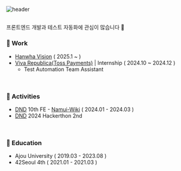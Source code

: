 ![header](https://capsule-render.vercel.app/api?type=cylinder&color=DDEBFC&height=70&section=header&text=SongYeokyoung&fontSize=20&fontColor=3B3B46)


## 

프론트엔드 개발과 테스트 자동화에 관심이 많습니다 🚀

### 🧡 Work
- [Hanwha Vision](https://www.hanwhavision.com/ko/) ( 2025.1 ~ )
- [Viva Republica(Toss Payments)](https://www.tosspayments.com/) | Internship ( 2024.10 ~ 2024.12 )
  - Test Automation Team Assistant


<br/> 

### 🧊 Activities
- [DND](https://dnd.ac/) 10th FE - [Namui-Wiki](https://www.namui-wiki.life/) ( 2024.01 - 2024.03 )
- [DND](https://dnd.ac/) 2024 Hackerthon 2nd 

<br/> 

### 🧊 Education
- Ajou University ( 2019.03 - 2023.08 )
- 42Seoul 4th ( 2021.01 - 2021.03 )

<br/> 

